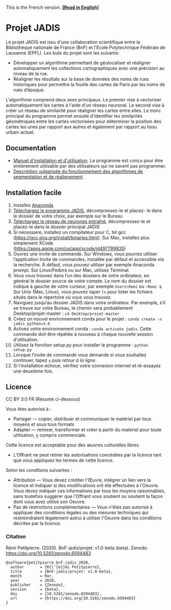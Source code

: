 This is the French version. [**\[Read in English\]**](README_en.md)

# Projet JADIS

Le projet JADIS est issu d'une collaboration scientifique entre la Bibliothèque nationale de France (BnF) et l'Ecole Polytechnique Fédérale de Lausanne (EPFL). Les buts du projet sont les suivants:

* Développer un algorithme permettant de géolocaliser et réaligner automatiquement les collections cartographiques avec une précision au niveau de la rue.
* Réaligner les résultats sur la base de données des noms de rues historiques pour permettre la fouille des cartes de Paris par les noms de rues d’époque.

L'algorithme comprend deux axes principaux. Le premier vise à vectoriser automatiquement les cartes à l'aide d'un réseau neuronal. Le second vise à créer un réseau de similarité pour réaligner les cartes entre elles. Le tronc principal du programme permet ensuite d'identifier les similarités géométriques entre les cartes vectorisées pour déterminer la position des cartes les unes par rapport aux autres et également par rapport au tissu urbain actuel. 

## Documentation

* [Manuel d'installation et d'utilisation](https://github.com/BnF-jadis/projet/blob/master/Jadis_manuel.pdf). Le programme est conçu pour être entièrement utilisable par des utilisateurs qui ne savent pas programmer.
* [Description vulgarisée du fonctionnement des algorithmes de segmentation et de réalignement](https://github.com/BnF-jadis/projet/blob/master/documentation_Jadis.pdf).

## Installation facile

1. Installez [Anaconda](https://docs.anaconda.com/anaconda/install/)
2. [Téléchargez le programme JADIS](https://github.com/BnF-jadis/projet/archive/master.zip), décompressez-le et placez-
le dans le dossier de votre choix, par exemple sur le Bureau
3. [Téléchargez le réseau de neurones entraîné](https://drive.google.com/file/d/13iRsEwFv9tTe68v5d_dXlEAJj9sn0qsb/view?usp=sharing),
décompressez-le et placez-le dans le dossier principal JADIS
4.	Si nécessaire, installez un compilateur pour C, tel gcc (https://gcc.gnu.org/install/binaries.html). Sur Mac, installez plus simplement XCode (https://apps.apple.com/us/app/xcode/id497799835)
5. Ouvrez une invite de commande. Sur Windows, vous pourrez utiliser l’application Invite
de commandes, installée par défaut et accessible via la recherche. À défaut, vous pouvez utiliser par exemple Anaconda prompt. Sur Linux/Fedora ou sur Mac, utilisez Terminal.
6. Vous vous trouvez dans l’un des dossiers de votre ordinateur, en général le dossier source de votre compte. Le nom du dossier est indiqué à gauche de votre curseur, par exemple
```Users\Remi``` ou ```~Remi $```. Sur Unix (Mac, Linux), vous pouvez taper ``` ls ``` pour lister les fichiers situés dans le répertoire où vous vous trouvez.
7. Naviguez jusqu’au dossier JADIS dans votre ordinateur. Par exemple, s’il se trouve sur votre
Bureau, le chemin sera probablement Desktop/projet-master :
``` cd Desktop/projet-master ```
8.	Créez un nouvel environnement conda pour le projet : ``` conda create -n jadis python=3.6 ```
9.	Activez votre environnement conda : ``` conda activate jadis ```. Cette commande doit être répétée à nouveau à chaque nouvelle session d’utilisation. 
10. Utilisez la fonction setup.py pour installer le programme :
``` python setup.py ```
11. Lorsque l’invite de commande vous demande si vous souhaitez continuer, tapez ``` y ``` puis _retour à la ligne_.
12. Si l’installation échoue, vérifiez votre connexion internet et ré-essayez une deuxième fois.

## Licence
CC BY 3.0 FR (Résumé ci-dessous)

Vous êtes autorisé à :
* Partager — copier, distribuer et communiquer le matériel par tous moyens et sous tous formats
* Adapter — remixer, transformer et créer à partir du matériel pour toute utilisation, y compris commerciale.

Cette licence est acceptable pour des œuvres culturelles libres.
* L'Offrant ne peut retirer les autorisations concédées par la licence tant que vous appliquez les termes de cette licence.

Selon les conditions suivantes :
* Attribution — Vous devez créditer l'Œuvre, intégrer un lien vers la licence et indiquer si des modifications ont été effectuées à l'Oeuvre. Vous devez indiquer ces informations par tous les moyens raisonnables, sans toutefois suggérer que l'Offrant vous soutient ou soutient la façon dont vous avez utilisé son Oeuvre.
* Pas de restrictions complémentaires — Vous n'êtes pas autorisé à appliquer des conditions légales ou des mesures techniques qui restreindraient légalement autrui à utiliser l'Oeuvre dans les conditions décrites par la licence.

### Citation
Rémi Petitpierre. (2020). BnF-jadis/projet: v1.0-beta (beta). Zenodo. https://doi.org/10.5281/zenodo.6594483
```
@software{petitpierre_bnf-jadis_2020,
  author       = {R{\'{e}}mi Petitpierre},
  title        = {BnF-jadis/projet: v1.0-beta},
  month        = Mar,
  year         = 2020,
  publisher    = {Zenodo},
  version      = {beta},
  doi          = {10.5281/zenodo.6594483},
  url          = {https://doi.org/10.5281/zenodo.6594483}
}
```


